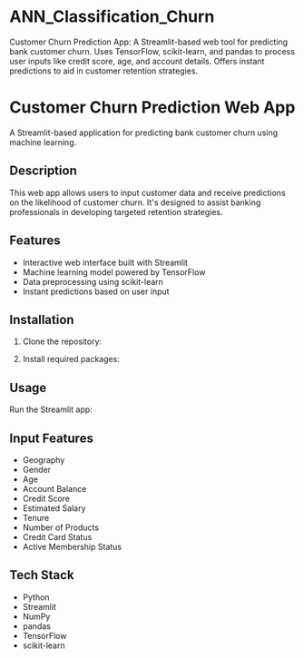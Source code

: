# ANN_Classification_Churn
Customer Churn Prediction App: A Streamlit-based web tool for predicting bank customer churn. Uses TensorFlow, scikit-learn, and pandas to process user inputs like credit score, age, and account details. Offers instant predictions to aid in customer retention strategies.

# Customer Churn Prediction Web App

A Streamlit-based application for predicting bank customer churn using machine learning.

## Description

This web app allows users to input customer data and receive predictions on the likelihood of customer churn. It's designed to assist banking professionals in developing targeted retention strategies.

## Features

- Interactive web interface built with Streamlit
- Machine learning model powered by TensorFlow
- Data preprocessing using scikit-learn
- Instant predictions based on user input


## Installation

1. Clone the repository:

2. Install required packages:

## Usage

Run the Streamlit app:

## Input Features

- Geography
- Gender
- Age
- Account Balance
- Credit Score
- Estimated Salary
- Tenure
- Number of Products
- Credit Card Status
- Active Membership Status

## Tech Stack

- Python
- Streamlit
- NumPy
- pandas
- TensorFlow
- scikit-learn




